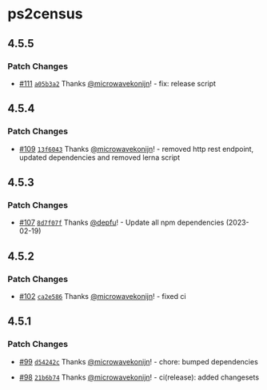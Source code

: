# ps2census

## 4.5.5

### Patch Changes

- [#111](https://github.com/microwavekonijn/ps2census/pull/111) [`a05b3a2`](https://github.com/microwavekonijn/ps2census/commit/a05b3a2d660368f11b0c141904498975a95ba7a0) Thanks [@microwavekonijn](https://github.com/microwavekonijn)! - fix: release script

## 4.5.4

### Patch Changes

- [#109](https://github.com/microwavekonijn/ps2census/pull/109) [`13f6043`](https://github.com/microwavekonijn/ps2census/commit/13f60434f525ca560590189d9add4d21c171110b) Thanks [@microwavekonijn](https://github.com/microwavekonijn)! - removed http rest endpoint, updated dependencies and removed lerna script

## 4.5.3

### Patch Changes

- [#107](https://github.com/microwavekonijn/ps2census/pull/107) [`8d7f07f`](https://github.com/microwavekonijn/ps2census/commit/8d7f07fcbe0659cadc525889094d69ea2b067742) Thanks [@depfu](https://github.com/apps/depfu)! - Update all npm dependencies (2023-02-19)

## 4.5.2

### Patch Changes

- [#102](https://github.com/microwavekonijn/ps2census/pull/102) [`ca2e586`](https://github.com/microwavekonijn/ps2census/commit/ca2e5866e6c690410f7b0710f05f1240dda794ec) Thanks [@microwavekonijn](https://github.com/microwavekonijn)! - fixed ci

## 4.5.1

### Patch Changes

- [#99](https://github.com/microwavekonijn/ps2census/pull/99) [`d54242c`](https://github.com/microwavekonijn/ps2census/commit/d54242ca0f4eea70ff4b4dd6b7e0796c89664e8f) Thanks [@microwavekonijn](https://github.com/microwavekonijn)! - chore: bumped dependencies

- [#98](https://github.com/microwavekonijn/ps2census/pull/98) [`21b6b74`](https://github.com/microwavekonijn/ps2census/commit/21b6b747b827d13c1017a70fcdb98545a61a2728) Thanks [@microwavekonijn](https://github.com/microwavekonijn)! - ci(release): added changesets
